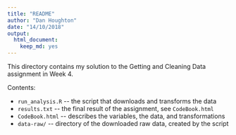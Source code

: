 ```yaml
---
title: "README"
author: "Dan Houghton"
date: "14/10/2018"
output: 
  html_document: 
    keep_md: yes
---
```


This directory contains my solution to the Getting and Cleaning Data assignment in Week 4.

Contents:

* `run_analysis.R` -- the script that downloads and transforms the data
* `results.txt` -- the final result of the assignment, see `CodeBook.html`
* `CodeBook.html` -- describes the variables, the data, and transformations
* `data-raw/` -- directory of the downloaded raw data, created by the script

